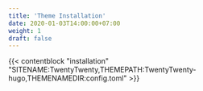 ```yaml
---
title: 'Theme Installation'
date: 2020-01-03T14:00:00+07:00
weight: 1
draft: false
---
```


{{< contentblock "installation" "SITENAME:TwentyTwenty,THEMEPATH:TwentyTwenty-hugo,THEMENAMEDIR:config.toml" >}}
